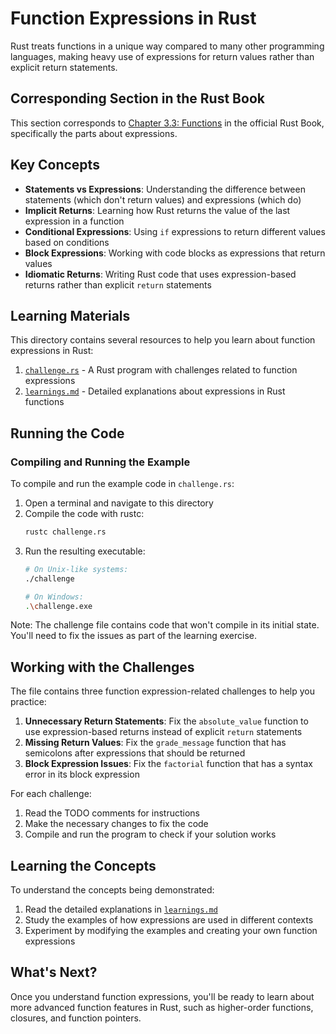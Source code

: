 # Function Expressions in Rust

Rust treats functions in a unique way compared to many other programming languages, making heavy use of expressions for return values rather than explicit return statements.

## Corresponding Section in the Rust Book

This section corresponds to [Chapter 3.3: Functions](https://doc.rust-lang.org/book/ch03-03-how-functions-work.html) in the official Rust Book, specifically the parts about expressions.

## Key Concepts

- **Statements vs Expressions**: Understanding the difference between statements (which don't return values) and expressions (which do)
- **Implicit Returns**: Learning how Rust returns the value of the last expression in a function
- **Conditional Expressions**: Using `if` expressions to return different values based on conditions
- **Block Expressions**: Working with code blocks as expressions that return values
- **Idiomatic Returns**: Writing Rust code that uses expression-based returns rather than explicit `return` statements

## Learning Materials

This directory contains several resources to help you learn about function expressions in Rust:

1. [`challenge.rs`](./challenge.rs) - A Rust program with challenges related to function expressions
2. [`learnings.md`](./learnings.md) - Detailed explanations about expressions in Rust functions

## Running the Code

### Compiling and Running the Example

To compile and run the example code in `challenge.rs`:

1. Open a terminal and navigate to this directory
2. Compile the code with rustc:
   ```bash
   rustc challenge.rs
   ```
3. Run the resulting executable:
   ```bash
   # On Unix-like systems:
   ./challenge

   # On Windows:
   .\challenge.exe
   ```

Note: The challenge file contains code that won't compile in its initial state. You'll need to fix the issues as part of the learning exercise.

## Working with the Challenges

The file contains three function expression-related challenges to help you practice:

1. **Unnecessary Return Statements**: Fix the `absolute_value` function to use expression-based returns instead of explicit `return` statements
2. **Missing Return Values**: Fix the `grade_message` function that has semicolons after expressions that should be returned
3. **Block Expression Issues**: Fix the `factorial` function that has a syntax error in its block expression

For each challenge:
1. Read the TODO comments for instructions
2. Make the necessary changes to fix the code
3. Compile and run the program to check if your solution works

## Learning the Concepts

To understand the concepts being demonstrated:

1. Read the detailed explanations in [`learnings.md`](./learnings.md)
2. Study the examples of how expressions are used in different contexts
3. Experiment by modifying the examples and creating your own function expressions

## What's Next?

Once you understand function expressions, you'll be ready to learn about more advanced function features in Rust, such as higher-order functions, closures, and function pointers. 